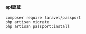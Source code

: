 #### api認証
```
composer require laravel/passport
php artisan migrate
php artisan passport:install
```